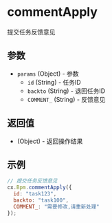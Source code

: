 # commentApply

提交任务反馈意见

## 参数

- `params` (Object) - 参数
  - `id` (String) - 任务ID
  - `backto` (String) - 退回任务ID
  - `COMMENT_` (String) - 反馈意见

## 返回值

- (Object) - 返回操作结果

## 示例

```javascript
// 提交任务反馈意见
cx.Bpm.commentApply({
  id: "task123",
  backto: "task100", 
  COMMENT_: "需要修改,请重新处理"
});
``` 